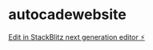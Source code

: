 # autocadewebsite

[Edit in StackBlitz next generation editor ⚡️](https://stackblitz.com/~/github.com/PragyeshChauhan/autocadewebsite)